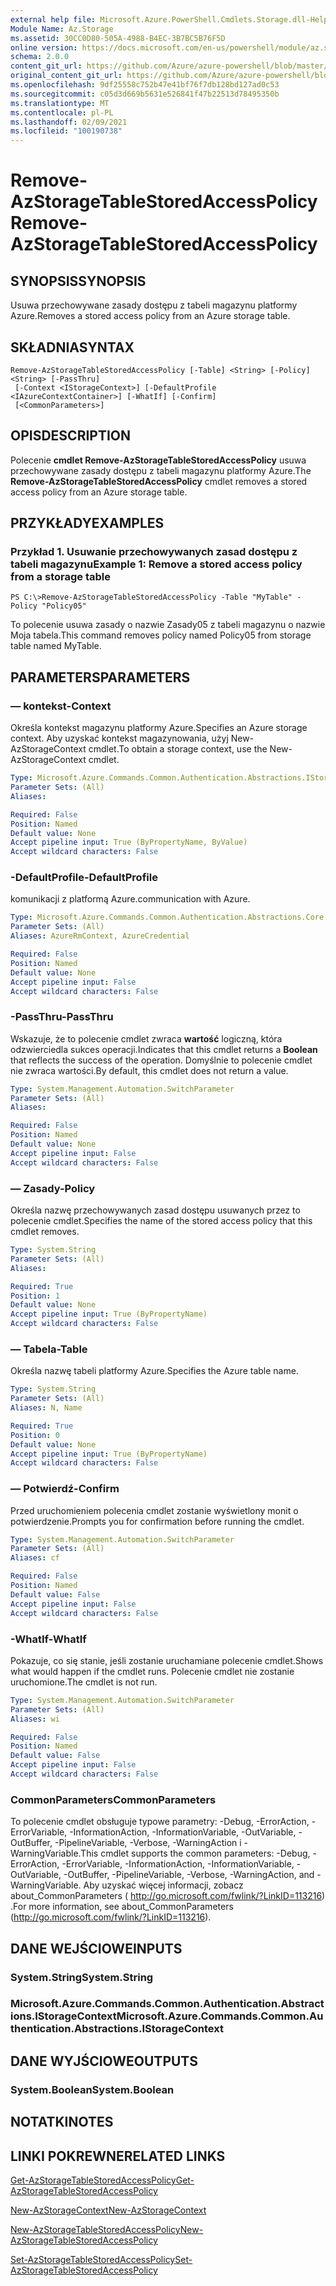 ```yaml
---
external help file: Microsoft.Azure.PowerShell.Cmdlets.Storage.dll-Help.xml
Module Name: Az.Storage
ms.assetid: 30CC0D80-505A-4988-B4EC-3B7BC5B76F5D
online version: https://docs.microsoft.com/en-us/powershell/module/az.storage/remove-azstoragetablestoredaccesspolicy
schema: 2.0.0
content_git_url: https://github.com/Azure/azure-powershell/blob/master/src/Storage/Storage.Management/help/Remove-AzStorageTableStoredAccessPolicy.md
original_content_git_url: https://github.com/Azure/azure-powershell/blob/master/src/Storage/Storage.Management/help/Remove-AzStorageTableStoredAccessPolicy.md
ms.openlocfilehash: 9df25558c752b47e41bf76f7db128bd127ad0c53
ms.sourcegitcommit: c05d3d669b5631e526841f47b22513d78495350b
ms.translationtype: MT
ms.contentlocale: pl-PL
ms.lasthandoff: 02/09/2021
ms.locfileid: "100190738"
---
```

# <span data-ttu-id="49d56-101">Remove-AzStorageTableStoredAccessPolicy</span><span class="sxs-lookup"><span data-stu-id="49d56-101">Remove-AzStorageTableStoredAccessPolicy</span></span>

## <span data-ttu-id="49d56-102">SYNOPSIS</span><span class="sxs-lookup"><span data-stu-id="49d56-102">SYNOPSIS</span></span>
<span data-ttu-id="49d56-103">Usuwa przechowywane zasady dostępu z tabeli magazynu platformy Azure.</span><span class="sxs-lookup"><span data-stu-id="49d56-103">Removes a stored access policy from an Azure storage table.</span></span>

## <span data-ttu-id="49d56-104">SKŁADNIA</span><span class="sxs-lookup"><span data-stu-id="49d56-104">SYNTAX</span></span>

```
Remove-AzStorageTableStoredAccessPolicy [-Table] <String> [-Policy] <String> [-PassThru]
 [-Context <IStorageContext>] [-DefaultProfile <IAzureContextContainer>] [-WhatIf] [-Confirm]
 [<CommonParameters>]
```

## <span data-ttu-id="49d56-105">OPIS</span><span class="sxs-lookup"><span data-stu-id="49d56-105">DESCRIPTION</span></span>
<span data-ttu-id="49d56-106">Polecenie **cmdlet Remove-AzStorageTableStoredAccessPolicy** usuwa przechowywane zasady dostępu z tabeli magazynu platformy Azure.</span><span class="sxs-lookup"><span data-stu-id="49d56-106">The **Remove-AzStorageTableStoredAccessPolicy** cmdlet removes a stored access policy from an Azure storage table.</span></span>

## <span data-ttu-id="49d56-107">PRZYKŁADY</span><span class="sxs-lookup"><span data-stu-id="49d56-107">EXAMPLES</span></span>

### <span data-ttu-id="49d56-108">Przykład 1. Usuwanie przechowywanych zasad dostępu z tabeli magazynu</span><span class="sxs-lookup"><span data-stu-id="49d56-108">Example 1: Remove a stored access policy from a storage table</span></span>
```
PS C:\>Remove-AzStorageTableStoredAccessPolicy -Table "MyTable" -Policy "Policy05"
```

<span data-ttu-id="49d56-109">To polecenie usuwa zasady o nazwie Zasady05 z tabeli magazynu o nazwie Moja tabela.</span><span class="sxs-lookup"><span data-stu-id="49d56-109">This command removes policy named Policy05 from storage table named MyTable.</span></span>

## <span data-ttu-id="49d56-110">PARAMETERS</span><span class="sxs-lookup"><span data-stu-id="49d56-110">PARAMETERS</span></span>

### <span data-ttu-id="49d56-111">— kontekst</span><span class="sxs-lookup"><span data-stu-id="49d56-111">-Context</span></span>
<span data-ttu-id="49d56-112">Określa kontekst magazynu platformy Azure.</span><span class="sxs-lookup"><span data-stu-id="49d56-112">Specifies an Azure storage context.</span></span>
<span data-ttu-id="49d56-113">Aby uzyskać kontekst magazynowania, użyj New-AzStorageContext cmdlet.</span><span class="sxs-lookup"><span data-stu-id="49d56-113">To obtain a storage context, use the New-AzStorageContext cmdlet.</span></span>

```yaml
Type: Microsoft.Azure.Commands.Common.Authentication.Abstractions.IStorageContext
Parameter Sets: (All)
Aliases:

Required: False
Position: Named
Default value: None
Accept pipeline input: True (ByPropertyName, ByValue)
Accept wildcard characters: False
```

### <span data-ttu-id="49d56-114">-DefaultProfile</span><span class="sxs-lookup"><span data-stu-id="49d56-114">-DefaultProfile</span></span>
<span data-ttu-id="49d56-115">komunikacji z platformą Azure.</span><span class="sxs-lookup"><span data-stu-id="49d56-115">communication with Azure.</span></span>

```yaml
Type: Microsoft.Azure.Commands.Common.Authentication.Abstractions.Core.IAzureContextContainer
Parameter Sets: (All)
Aliases: AzureRmContext, AzureCredential

Required: False
Position: Named
Default value: None
Accept pipeline input: False
Accept wildcard characters: False
```

### <span data-ttu-id="49d56-116">-PassThru</span><span class="sxs-lookup"><span data-stu-id="49d56-116">-PassThru</span></span>
<span data-ttu-id="49d56-117">Wskazuje, że to polecenie cmdlet zwraca **wartość** logiczną, która odzwierciedla sukces operacji.</span><span class="sxs-lookup"><span data-stu-id="49d56-117">Indicates that this cmdlet returns a **Boolean** that reflects the success of the operation.</span></span>
<span data-ttu-id="49d56-118">Domyślnie to polecenie cmdlet nie zwraca wartości.</span><span class="sxs-lookup"><span data-stu-id="49d56-118">By default, this cmdlet does not return a value.</span></span>

```yaml
Type: System.Management.Automation.SwitchParameter
Parameter Sets: (All)
Aliases:

Required: False
Position: Named
Default value: None
Accept pipeline input: False
Accept wildcard characters: False
```

### <span data-ttu-id="49d56-119">— Zasady</span><span class="sxs-lookup"><span data-stu-id="49d56-119">-Policy</span></span>
<span data-ttu-id="49d56-120">Określa nazwę przechowywanych zasad dostępu usuwanych przez to polecenie cmdlet.</span><span class="sxs-lookup"><span data-stu-id="49d56-120">Specifies the name of the stored access policy that this cmdlet removes.</span></span>

```yaml
Type: System.String
Parameter Sets: (All)
Aliases:

Required: True
Position: 1
Default value: None
Accept pipeline input: True (ByPropertyName)
Accept wildcard characters: False
```

### <span data-ttu-id="49d56-121">— Tabela</span><span class="sxs-lookup"><span data-stu-id="49d56-121">-Table</span></span>
<span data-ttu-id="49d56-122">Określa nazwę tabeli platformy Azure.</span><span class="sxs-lookup"><span data-stu-id="49d56-122">Specifies the Azure table name.</span></span>

```yaml
Type: System.String
Parameter Sets: (All)
Aliases: N, Name

Required: True
Position: 0
Default value: None
Accept pipeline input: True (ByPropertyName)
Accept wildcard characters: False
```

### <span data-ttu-id="49d56-123">— Potwierdź</span><span class="sxs-lookup"><span data-stu-id="49d56-123">-Confirm</span></span>
<span data-ttu-id="49d56-124">Przed uruchomieniem polecenia cmdlet zostanie wyświetlony monit o potwierdzenie.</span><span class="sxs-lookup"><span data-stu-id="49d56-124">Prompts you for confirmation before running the cmdlet.</span></span>

```yaml
Type: System.Management.Automation.SwitchParameter
Parameter Sets: (All)
Aliases: cf

Required: False
Position: Named
Default value: False
Accept pipeline input: False
Accept wildcard characters: False
```

### <span data-ttu-id="49d56-125">-WhatIf</span><span class="sxs-lookup"><span data-stu-id="49d56-125">-WhatIf</span></span>
<span data-ttu-id="49d56-126">Pokazuje, co się stanie, jeśli zostanie uruchamiane polecenie cmdlet.</span><span class="sxs-lookup"><span data-stu-id="49d56-126">Shows what would happen if the cmdlet runs.</span></span>
<span data-ttu-id="49d56-127">Polecenie cmdlet nie zostanie uruchomione.</span><span class="sxs-lookup"><span data-stu-id="49d56-127">The cmdlet is not run.</span></span>

```yaml
Type: System.Management.Automation.SwitchParameter
Parameter Sets: (All)
Aliases: wi

Required: False
Position: Named
Default value: False
Accept pipeline input: False
Accept wildcard characters: False
```

### <span data-ttu-id="49d56-128">CommonParameters</span><span class="sxs-lookup"><span data-stu-id="49d56-128">CommonParameters</span></span>
<span data-ttu-id="49d56-129">To polecenie cmdlet obsługuje typowe parametry: -Debug, -ErrorAction, -ErrorVariable, -InformationAction, -InformationVariable, -OutVariable, -OutBuffer, -PipelineVariable, -Verbose, -WarningAction i -WarningVariable.</span><span class="sxs-lookup"><span data-stu-id="49d56-129">This cmdlet supports the common parameters: -Debug, -ErrorAction, -ErrorVariable, -InformationAction, -InformationVariable, -OutVariable, -OutBuffer, -PipelineVariable, -Verbose, -WarningAction, and -WarningVariable.</span></span> <span data-ttu-id="49d56-130">Aby uzyskać więcej informacji, zobacz about_CommonParameters ( http://go.microsoft.com/fwlink/?LinkID=113216) .</span><span class="sxs-lookup"><span data-stu-id="49d56-130">For more information, see about_CommonParameters (http://go.microsoft.com/fwlink/?LinkID=113216).</span></span>

## <span data-ttu-id="49d56-131">DANE WEJŚCIOWE</span><span class="sxs-lookup"><span data-stu-id="49d56-131">INPUTS</span></span>

### <span data-ttu-id="49d56-132">System.String</span><span class="sxs-lookup"><span data-stu-id="49d56-132">System.String</span></span>

### <span data-ttu-id="49d56-133">Microsoft.Azure.Commands.Common.Authentication.Abstractions.IStorageContext</span><span class="sxs-lookup"><span data-stu-id="49d56-133">Microsoft.Azure.Commands.Common.Authentication.Abstractions.IStorageContext</span></span>

## <span data-ttu-id="49d56-134">DANE WYJŚCIOWE</span><span class="sxs-lookup"><span data-stu-id="49d56-134">OUTPUTS</span></span>

### <span data-ttu-id="49d56-135">System.Boolean</span><span class="sxs-lookup"><span data-stu-id="49d56-135">System.Boolean</span></span>

## <span data-ttu-id="49d56-136">NOTATKI</span><span class="sxs-lookup"><span data-stu-id="49d56-136">NOTES</span></span>

## <span data-ttu-id="49d56-137">LINKI POKREWNE</span><span class="sxs-lookup"><span data-stu-id="49d56-137">RELATED LINKS</span></span>

[<span data-ttu-id="49d56-138">Get-AzStorageTableStoredAccessPolicy</span><span class="sxs-lookup"><span data-stu-id="49d56-138">Get-AzStorageTableStoredAccessPolicy</span></span>](./Get-AzStorageTableStoredAccessPolicy.md)

[<span data-ttu-id="49d56-139">New-AzStorageContext</span><span class="sxs-lookup"><span data-stu-id="49d56-139">New-AzStorageContext</span></span>](./New-AzStorageContext.md)

[<span data-ttu-id="49d56-140">New-AzStorageTableStoredAccessPolicy</span><span class="sxs-lookup"><span data-stu-id="49d56-140">New-AzStorageTableStoredAccessPolicy</span></span>](./New-AzStorageTableStoredAccessPolicy.md)

[<span data-ttu-id="49d56-141">Set-AzStorageTableStoredAccessPolicy</span><span class="sxs-lookup"><span data-stu-id="49d56-141">Set-AzStorageTableStoredAccessPolicy</span></span>](./Set-AzStorageTableStoredAccessPolicy.md)
